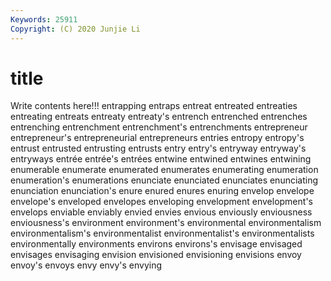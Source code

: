 ```yaml
---
Keywords: 25911
Copyright: (C) 2020 Junjie Li
---
```


# title

Write contents here!!!
entrapping 
entraps 
entreat 
entreated 
entreaties 
entreating 
entreats 
entreaty
entreaty's 
entrench 
entrenched 
entrenches 
entrenching 
entrenchment 
entrenchment's 
entrenchments 
entrepreneur 
entrepreneur's
entrepreneurial 
entrepreneurs 
entries 
entropy 
entropy's 
entrust 
entrusted 
entrusting 
entrusts 
entry
entry's 
entryway 
entryway's 
entryways 
entrée 
entrée's 
entrées 
entwine 
entwined 
entwines
entwining 
enumerable 
enumerate 
enumerated 
enumerates 
enumerating 
enumeration 
enumeration's 
enumerations 
enunciate
enunciated 
enunciates 
enunciating 
enunciation 
enunciation's 
enure 
enured 
enures 
enuring 
envelop
envelope 
envelope's 
enveloped 
envelopes 
enveloping 
envelopment 
envelopment's 
envelops 
enviable 
enviably
envied 
envies 
envious 
enviously 
enviousness 
enviousness's 
environment 
environment's 
environmental 
environmentalism
environmentalism's 
environmentalist 
environmentalist's 
environmentalists 
environmentally 
environments 
environs 
environs's 
envisage 
envisaged
envisages 
envisaging 
envision 
envisioned 
envisioning 
envisions 
envoy 
envoy's 
envoys 
envy
envy's 
envying 
